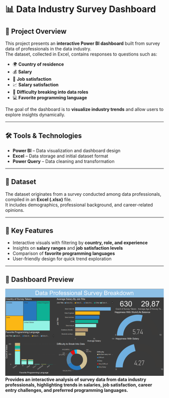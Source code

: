 # 📊 Data Industry Survey Dashboard

## 📌 Project Overview  
This project presents an **interactive Power BI dashboard** built from survey data of professionals in the data industry.  
The dataset, collected in Excel, contains responses to questions such as:  
- 🌍 **Country of residence**  
- 💰 **Salary**  
- 🙂 **Job satisfaction**  
- 📈 **Salary satisfaction**  
- 🚪 **Difficulty breaking into data roles**  
- 💻 **Favorite programming language**  

The goal of the dashboard is to **visualize industry trends** and allow users to explore insights dynamically.

---

## 🛠 Tools & Technologies  
- **Power BI** – Data visualization and dashboard design  
- **Excel** – Data storage and initial dataset format  
- **Power Query** – Data cleaning and transformation  

---

## 📂 Dataset  
The dataset originates from a survey conducted among data professionals, compiled in an **Excel (.xlsx)** file.  
It includes demographics, professional background, and career-related opinions.

---

## 🎯 Key Features  
- Interactive visuals with filtering by **country, role, and experience**  
- Insights on **salary ranges** and **job satisfaction levels**  
- Comparison of **favorite programming languages**  
- User-friendly design for quick trend exploration

---

## 📸 Dashboard Preview 
![Dashboard](dashboardGitHub.png)
**Provides an interactive analysis of survey data from data industry professionals, highlighting trends in salaries, job satisfaction, career entry challenges, and preferred programming languages.**

